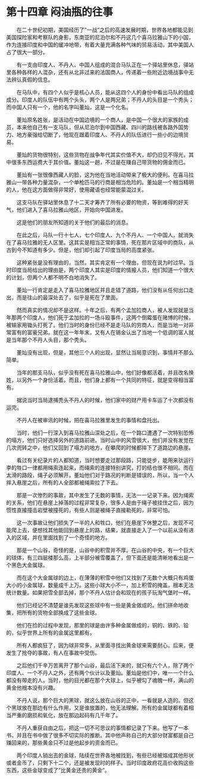 # 第十四章 闷油瓶的往事


　　在二十世纪初期，美国经历了”一战”之后的高速发展时期，世界各地都能见到美国探险家和考察队的身影，东南亚的尼泊尔和不丹这几个喜马拉雅山下的小国，作为连接印度和中国的缓冲地带，有着大量充满各种气味的贸易活动，其中美国人占了很大一部分。

　　有一支由印度人、不丹人、中国人组成的混合马队正在一个驿站里休息，驿站里各种各样的人混杂，还有从北非过来的法国商人，传递着一些附近边境战事中无法辨认真假的信息。

　　在马队中，有四个人似乎是核心人员，能从这四个人的身份中看出马队的组成成分。印度人的队伍中有两个头头，两个人是两兄弟；不丹人的头目是一个秃头；而中国人只有一个，他的名字叫董灿，这是一个化名。

　　董灿原名姓张，是活动在中国边境的一个商人，是中国一个很大的家族的成员，本来他自己有一支马队，但从尼泊尔到中国西藏、四川的路线被各路外国势力、地方豪强给切断了，他现在跟着印度人、不丹人的队伍进行一些小的边境贸易。

　　董灿的货物很特别，这些货物在战争年代其实价值不大，却仍旧见不得光，其中很多东西运费大于其价值。董灿这一趟，不过是在赚自己带货物的佣金而已。

　　董灿有一张很像西藏人的脸，这为他在当地活动带来了极大的便利。在喜马拉雅山一带各种力量混杂，一个单枪匹马的行商是相当危险的。董灿是一个相当精明的人，他在这方面做得非常好，使用藏语也经常能蒙混过关。

　　这支马队在驿站里休息了十二天才筹齐了所有必要的物资，等到难得的好天气，他们进入了喜马拉雅山地区，开始向中国进发。

　　这是他们的朋友所知道的关于他们的最后的消息。

　　在此之后，马队一行十七人，七个印度人、九个不丹人、一个中国人，就消失在了喜马拉雅的无人区里。这其实是相当正常的事情，死在那片区域中的商队，从古到今不知道有多少。但是，他们却引起了印度当局的高度紧张。

　　这种紧张是没有理由的，当然，其实肯定有一个理由，但现在说为时过早。当时印度当局给出的理由是，两个印度人其实是印度的情报人员，他们知道一个很大的计划，但两个人都不明不白地消失了。

　　董灿一行肯定是走入了喜马拉雅地区并且走错了道路，他们没有从任何出口走出，而是往山的最深处去了，似乎是死在了里面。

　　然而真实的情况却不是这样。十年之后，有两个孟加拉商人，被人发现就是当年那两个印度人，他们死于孟加拉的一场斗殴事件，这两个倒霉蛋在赌博的时候，被输家用锄头打死了。他们当时的身份已经不是走马队的穷商人，而是当地一对非常富有的富豪兄弟。就在这一年年末，又有人在锡金认出了当地一个低调的富人就是当年那个不丹人头目，那个秃头。

　　董灿没有出现，但是，其他三个人的出现，显然让当局意识到，事情并不那么简单。

　　当年的那支马队，似乎没有死在喜马拉雅山中，他们好像都活着，并且改名换姓，以另外一个身份活着。而且，他们身上都有一个共同的特征，就是变得相当富有。

　　据说当时当局逮捕秃头不丹人的时候，他们家中的财产用卡车运了十次都没有运完。

　　不丹人在被审讯的时候，把在喜马拉雅里发生的事情和盘托出。

　　当时，他们一行深入到喜马拉雅山深处之后，在一个路口遭遇了一次特别恐怖的塌方，他们只好选择另外的道路前进。当时山中的风雪很大，他们并没有发觉在几次兜转之中，他们又回到了塌方的地方，在攀爬的时候都摔下了道路边的悬崖。

　　看过有关纪录片的人都知道，当时想要走过那段路，只能徒步，能用来驮运行李的牲口一律都用绳索连起来，而绳索的连接特别讲究，打的结也很不相同。而在太滑的路段，绳子必须解开。董灿他们对于路况的判断是错误的，所以，当一个人摔入悬崖之后，所有的人全部都被绳索拉了下去。

　　那是一次惨烈的事故，其中发生了无数的事情，无法一一记录下来。因为绳索的关系，他们在悬崖上掉落的过程非常复杂，很多人是由于绳子被挂住之后，因为惯性直接撞击岩壁被撞死的，有些人则是被绳子直接勒死的，非常可怕。

　　这一次事故让他们损失了一半的人和牲口，他们在悬崖下休整之后，发现不可能爬上去，便想找其他能回到悬崖上的路，结果，就直接走入了一个以前从没有进入的区域，并在里面找到了一个奇怪的地方。

　　那是一个山谷，奇怪的是，山谷中的积雪并不厚。在山谷的中央，有一个巨大的球体，有三四层楼那么高，上半部分被雪覆盖了，但下面还是能清晰地看出是一个黑色大金属球。

　　而在这个大金属球的边上，在薄薄的积雪中他们又找到了无数个大概只有鸡蛋大小的小金属球，数量成千上万。这些小球大小不一，加上积雪的掩盖，根本无法统计数量。如果把雪全部去掉，那个不丹人估计会和现在的孩子玩淘气堡时一样。

　　他们已经记不清楚是谁先发现这些球中有一些是黄金做成的。他们拼命地收集，把所有的货物全部换成了这些金球。

　　他们在捡的过程中发现，那里的球是由许多种金属做成的，铜的、铁的、铅的，似乎世界上所有的金属这里都有。

　　所有人都疯狂了，因为球非常多，从里面寻找出黄金球来需要耐心。后来，便发生了抢夺的事故，有人在事故中受伤。

　　之后他们千辛万苦离开了那个山谷，最后活下来的，就只有六个人，除了两个印度人、一个不丹人之外，还有两个伙计以及董灿。董灿是他们中，唯一一个什么都没有带走的人。当时，他的目光都在那个大球上，似乎被勾了魂魄一样，满山的黄金他根本没有兴趣。

　　不丹人说，那个巨大的黑球，就这么放在山谷的正中，一看就是人造的。但这个黑球放在那边有什么作用，又是谁放置的，他无法理解。所有的金属球都有着相当严重的磨损和氧化，放在那边起码有几千年了。

　　不丹人重获自由之后，把这一切不可思议的事情都记录了下来。他写了一本书，并且在书中做了很多不切实际的推断。其中他声称自己的大部分财富都是自己赚回来的，那些黄金只不过是他起步的资金而已。

　　两个印度人销出去的金球，陆续在世界各地被找到，有些已经被熔成其他形状或者金币了，只剩下十二个，还是被发现时的样子。当时印度政府花高价收购这些东西，这些金球变成了”比黄金还贵的黄金”。

